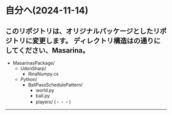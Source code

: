 # 自分へ(2024-11-14)
このリポジトリは、オリジナルパッケージとしたリポジトリに変更します。
ディレクトリ構造はの通りにしてください、Masarina。
---
- MasarinasPackage/
    - UdonSharp/
        - RinaNumpy.cs
    - Python/
        - BallPassSchedulePattern/
            - world.py
            - ball.py
            - players/
(・・・)
---

